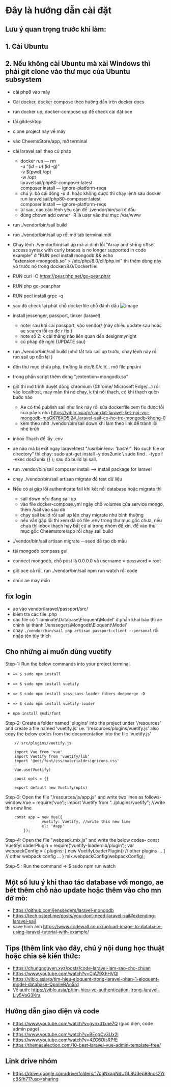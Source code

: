 # Đây là hướng dẫn cài đặt


## Lưu ý quan trọng trước khi làm:
## 1. Cài Ubuntu
## 2. Nếu không cài Ubuntu mà xài Windows thì phải git clone vào thư mục của Ubuntu subsystem


- cài php8 vào máy
- Cài docker, docker compose theo hướng dẫn trên docker docs
- run docker up, docker-compose up để check cài đặt oce
- tải gitdesktop
- clone project này về máy
- vào CheemsStore/app, mở terminal
- cài laravel sail theo cú pháp
  +   docker run — rm \
     -u “$(id -u):$(id -g)” \
     -v $(pwd):/opt \
     -w /opt \
     laravelsail/php80-composer:latest \
 composer install — ignore-platform-reqs
  + chú ý: bỏ cái dòng -u đi hoặc không được thì chạy lệnh sau 
     docker run 
     laravelsail/php80-composer:latest \
     composer install — ignore-platform-reqs
  + từ sau, các câu lệnh yêu cần để ./vendor/bin/sail  ở đầu
  + dùng chown add owner -R là user vào thư mục /var/www
- run ./vendor/bin/sail build
- run ./vendor/bin/sail up rồi mở tab terminal mới
- Chạy lệnh ./vendor/bin/sail up mà ai dính lỗi "Array and string offset access syntax with curly braces is no longer supported in code example" ở "RUN pecl install mongodb && echo "extension=mongodb.so" > /etc/php/8.0/cli/php.ini" thì thêm  dòng này vô trước nó trong docker/8.0/Dockerfile:

- RUN curl -O https://pear.php.net/go-pear.phar
- RUN php go-pear.phar
- RUN pecl install grpc -q

- sau đó check lại phát chỗ dockerfile chỗ đánh dấu
  ![image](https://user-images.githubusercontent.com/71328121/139451660-a43be4e2-72ec-4fae-b025-6dcd5cb54ce1.png)
- install jessenger, passport, tinker (laravel)
  + note: sau khi cài passport, vào vendor/ {này chiều update sau hoặc ae search lỗi cx đc r fix } 
  + note số 2: k cài thằng nào liên quan đến designmynight
  + cú pháp đề nghị {UPDATE sau}
- run ./vendor/bin/sail build (nhớ tắt tab sail up trước, chạy lệnh này rồi run sail up nền lại )
- đến thư mục chứa php, thường là etc/8.0/cli/... mở file php.ini
- trong phần script thêm dòng ";extention=mongodb.so"
- giờ thì mở trình duyệt dòng chromium (Chrome/ Microsoft Edge/...) rồi vào localhost, may mắn thì nó chạy, k thì nói thạch, có khi thạch quên bước nào 
  + Ae có thể publish sail như link này rồi sửa dockerfile xem fix được lỗi của pảy k nha 
      https://viblo.asia/p/cai-dat-laravel-ket-noi-voi-mongodb-maGK76XO5j2#_laravel-sail-co-ho-tro-mongodb-khong-0
  + kèm theo nhớ ./vendor/bin/sail down khi làm theo link để tránh lỗi nhé brủh
- inbox Thạch để lấy .env
- ae nào mà bị exit ngay laravel:test "/usr/bin/env: 'bash\r': No such file or directory" thì chạy: sudo apt-get install -y dos2unix \ sudo find . -type f -exec dos2unix {} \\; sau đó build lại sail.
- run .vendor/bin/sail composer install --> install package for laravel
- chạy ./vendor/bin/sail artisan migrate để test dữ liệu
- Nếu có ai gặp lối authenticate fail khi kết nối database hoặc migrate thì
  + sail down nếu đang sail up
  + vào file docker-compose.yml ngày chỗ volumes của service mongo, thêm /sail vào sau db
  + chạy sail build rồi sail up lên chạy migrate như bình thường
  + nếu vẫn gặp lỗi thì xem đã có file .env trong thư mục gốc chưa, nếu chưa thì inbox thạch hay bất cứ ai trong nhóm để xin, để vào thư mục gốc Cheemstore/app rồi chạy sail build
- ./vendor/bin/sail artisan migrate --seed để tạo db mẫu

- tải mongodb compass gui
- connect mongodb, chỗ post là 0.0.0.0 và username = password = root
- giờ oce cả rồi, run ./vendor/bin/sail npm run watch rồi code
- chúc ae may mắn
## fix login
- ae vào vendor/laravel/passport/src/
- kiểm tra các file .php
- các file có 'Illuminate\Database\Eloquent\Model' ở phần khai báo thì ae chỉnh lại thành 'Jenssegers\Mongodb\Eloquent\Model'
- chạy 
      `./vendor/bin/sail php artisan passport:client --personal`
  rồi nhập tên tùy thích
## Cho những ai muốn dùng vuetify
Step-1: Run the below commands into your project terminal.
-     => $ sudo npm install
-     => $ sudo npm install vuetify
-     => $ sudo npm install sass sass-loader fibers deepmerge -D
-     => $ sudo npm install vuetify-loader
-     npm install @mdi/font

Step-2: Create a folder named 'plugins' into the project under '/resources' and create a file named 'vuetify.js' i.e. 
    '/resources/plugins/vuetify.js' also copy the below codes from the documentation into the file 'vuetify.js'

        // src/plugins/vuetify.js

        import Vue from 'vue'
        import Vuetify from 'vuetify/lib'
        import '@mdi/font/css/materialdesignicons.css'

        Vue.use(Vuetify)

        const opts = {}

        export default new Vuetify(opts)

Step-3: Open the file "/resources/js/app.js" and write two lines as follows-
        window.Vue = require('vue');
        import Vuetify from "../plugins/vuetify"; //write this new line
        
        const app = new Vue({
                    vuetify: Vuetify, //write this new line
                    el: '#app'
            });

Step-4: Open the file "webpack.mix.js" and write the below codes-
        const VuetifyLoaderPlugin = require('vuetify-loader/lib/plugin');
        var webpackConfig = {
                plugins: [
                    new VuetifyLoaderPlugin()
                    // other plugins ...
                ]
            // other webpack config ...
        }
        mix.webpackConfig(webpackConfig);

Step-5 : Run the command => $ sudo npm run watch
## Một số lưu ý khi thao tác database với mongo, ae bết thêm chỗ nào update hoặc thêm vào cho mn đỡ mò:
- https://github.com/jenssegers/laravel-mongodb
- https://tech.osteel.me/posts/you-dont-need-laravel-sail#extending-laravel-sail
- save hình ảnh https://www.codewall.co.uk/upload-image-to-database-using-laravel-tutorial-with-example/
## Tips (thêm link vào đây, chú ý nội dung học thuật hoặc chia sẻ kiến thức:
- https://chungnguyen.xyz/posts/code-laravel-lam-sao-cho-chuan
- https://www.youtube.com/watch?v=CjA79XhHVQI
- https://viblo.asia/p/tim-hieu-eloquent-trong-laravel-phan-1-eloquent-model-database-QpmleBAo5rd
- Về auth: https://viblo.asia/p/tim-hieu-ve-authentication-trong-laravel-Ljy5VoG3Kra
## Hướng dẫn giao diện và code
- https://www.youtube.com/watch?v=gvnxd1xne7Q (giao diện, code admin page)
- https://www.youtube.com/watch?v=BEogCy3Ux2I
- https://www.youtube.com/watch?v=4ZC6OisRPfE
- https://themeselection.com/10-best-laravel-vue-admin-template-free/
## Link drive nhóm
- https://drive.google.com/drive/folders/17ogNxapNdUGL8U3ep89noszYrcBSfh71?usp=sharing
